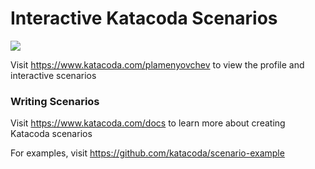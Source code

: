 # Interactive Katacoda Scenarios

[![](http://shields.katacoda.com/katacoda/plamenyovchev/count.svg)](https://www.katacoda.com/plamenyovchev "Get your profile on Katacoda.com")

Visit https://www.katacoda.com/plamenyovchev to view the profile and interactive scenarios

### Writing Scenarios
Visit https://www.katacoda.com/docs to learn more about creating Katacoda scenarios

For examples, visit https://github.com/katacoda/scenario-example
